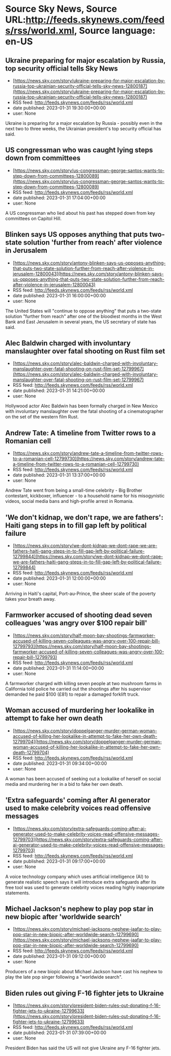 # Source Sky News, Source URL:http://feeds.skynews.com/feeds/rss/world.xml, Source language: en-US

## Ukraine preparing for major escalation by Russia, top security official tells Sky News
 - [https://news.sky.com/story/ukraine-preparing-for-major-escalation-by-russia-top-ukrainian-security-official-tells-sky-news-12800187](https://news.sky.com/story/ukraine-preparing-for-major-escalation-by-russia-top-ukrainian-security-official-tells-sky-news-12800187)
 - RSS feed: http://feeds.skynews.com/feeds/rss/world.xml
 - date published: 2023-01-31 19:30:00+00:00
 - user: None

Ukraine is preparing for a major escalation by Russia - possibly even in the next two to three weeks, the Ukrainian president's top security official has said.

## US congressman who was caught lying steps down from committees
 - [https://news.sky.com/story/us-congressman-george-santos-wants-to-step-down-from-committees-12800089](https://news.sky.com/story/us-congressman-george-santos-wants-to-step-down-from-committees-12800089)
 - RSS feed: http://feeds.skynews.com/feeds/rss/world.xml
 - date published: 2023-01-31 17:04:00+00:00
 - user: None

A US congressman who lied about his past has stepped down from key committees on Capitol Hill.

## Blinken says US opposes anything that puts two-state solution 'further from reach' after violence in Jerusalem
 - [https://news.sky.com/story/antony-blinken-says-us-opposes-anything-that-puts-two-state-solution-further-from-reach-after-violence-in-jerusalem-12800043](https://news.sky.com/story/antony-blinken-says-us-opposes-anything-that-puts-two-state-solution-further-from-reach-after-violence-in-jerusalem-12800043)
 - RSS feed: http://feeds.skynews.com/feeds/rss/world.xml
 - date published: 2023-01-31 16:00:00+00:00
 - user: None

The United States will "continue to oppose anything" that puts a two-state solution "further from reach" after one of the bloodiest months in the West Bank and East Jerusalem in several years, the US secretary of state has said.

## Alec Baldwin charged with involuntary manslaughter over fatal shooting on Rust film set
 - [https://news.sky.com/story/alec-baldwin-charged-with-involuntary-manslaughter-over-fatal-shooting-on-rust-film-set-12799967](https://news.sky.com/story/alec-baldwin-charged-with-involuntary-manslaughter-over-fatal-shooting-on-rust-film-set-12799967)
 - RSS feed: http://feeds.skynews.com/feeds/rss/world.xml
 - date published: 2023-01-31 14:21:00+00:00
 - user: None

Hollywood actor Alec Baldwin has been formally charged in New Mexico with involuntary manslaughter over the fatal shooting of a cinematographer on the set of the western film Rust.

## Andrew Tate: A timeline from Twitter rows to a Romanian cell
 - [https://news.sky.com/story/andrew-tate-a-timeline-from-twitter-rows-to-a-romanian-cell-12799730](https://news.sky.com/story/andrew-tate-a-timeline-from-twitter-rows-to-a-romanian-cell-12799730)
 - RSS feed: http://feeds.skynews.com/feeds/rss/world.xml
 - date published: 2023-01-31 13:37:00+00:00
 - user: None

Andrew Tate went from being a small-time celebrity - Big Brother contestant, kickboxer, influencer - to a household name for his misogynistic videos, social media bans and high-profile arrest in Romania.&#160;

## 'We don't kidnap, we don't rape, we are fathers': Haiti gang steps in to fill gap left by political failure
 - [https://news.sky.com/story/we-dont-kidnap-we-dont-rape-we-are-fathers-haiti-gang-steps-in-to-fill-gap-left-by-political-failure-12799844](https://news.sky.com/story/we-dont-kidnap-we-dont-rape-we-are-fathers-haiti-gang-steps-in-to-fill-gap-left-by-political-failure-12799844)
 - RSS feed: http://feeds.skynews.com/feeds/rss/world.xml
 - date published: 2023-01-31 12:00:00+00:00
 - user: None

Arriving in Haiti's capital, Port-au-Prince, the sheer scale of the poverty takes your breath away.

## Farmworker accused of shooting dead seven colleagues 'was angry over $100 repair bill'
 - [https://news.sky.com/story/half-moon-bay-shootings-farmworker-accused-of-killing-seven-colleagues-was-angry-over-100-repair-bill-12799793](https://news.sky.com/story/half-moon-bay-shootings-farmworker-accused-of-killing-seven-colleagues-was-angry-over-100-repair-bill-12799793)
 - RSS feed: http://feeds.skynews.com/feeds/rss/world.xml
 - date published: 2023-01-31 11:14:00+00:00
 - user: None

A farmworker charged with killing seven people at two mushroom farms in California told police he carried out the shootings after his supervisor demanded he paid $100 (&#163;81) to repair a damaged forklift truck.

## Woman accused of murdering her lookalike in attempt to fake her own death
 - [https://news.sky.com/story/doppelganger-murder-german-woman-accused-of-killing-her-lookalike-in-attempt-to-fake-her-own-death-12799704](https://news.sky.com/story/doppelganger-murder-german-woman-accused-of-killing-her-lookalike-in-attempt-to-fake-her-own-death-12799704)
 - RSS feed: http://feeds.skynews.com/feeds/rss/world.xml
 - date published: 2023-01-31 09:34:00+00:00
 - user: None

A woman has been accused of seeking out a lookalike of herself on social media and murdering her in a bid to fake her own death.

## 'Extra safeguards' coming after AI generator used to make celebrity voices read offensive messages
 - [https://news.sky.com/story/extra-safeguards-coming-after-ai-generator-used-to-make-celebrity-voices-read-offensive-messages-12799703](https://news.sky.com/story/extra-safeguards-coming-after-ai-generator-used-to-make-celebrity-voices-read-offensive-messages-12799703)
 - RSS feed: http://feeds.skynews.com/feeds/rss/world.xml
 - date published: 2023-01-31 09:17:00+00:00
 - user: None

A voice technology company which uses artificial intelligence (AI) to generate realistic speech says it will introduce extra safeguards after its free tool was used to generate celebrity voices reading highly inappropriate statements.

## Michael Jackson's nephew to play pop star in new biopic after 'worldwide search'
 - [https://news.sky.com/story/michael-jacksons-nephew-jaafar-to-play-pop-star-in-new-biopic-after-worldwide-search-12799690](https://news.sky.com/story/michael-jacksons-nephew-jaafar-to-play-pop-star-in-new-biopic-after-worldwide-search-12799690)
 - RSS feed: http://feeds.skynews.com/feeds/rss/world.xml
 - date published: 2023-01-31 09:12:00+00:00
 - user: None

Producers of a new biopic about Michael Jackson have cast his nephew to play the late pop singer following a "worldwide search".

## Biden rules out giving F-16 fighter jets to Ukraine
 - [https://news.sky.com/story/president-biden-rules-out-donating-f-16-fighter-jets-to-ukraine-12799633](https://news.sky.com/story/president-biden-rules-out-donating-f-16-fighter-jets-to-ukraine-12799633)
 - RSS feed: http://feeds.skynews.com/feeds/rss/world.xml
 - date published: 2023-01-31 07:39:00+00:00
 - user: None

President Biden has said the US will not give Ukraine any F-16 fighter jets.
